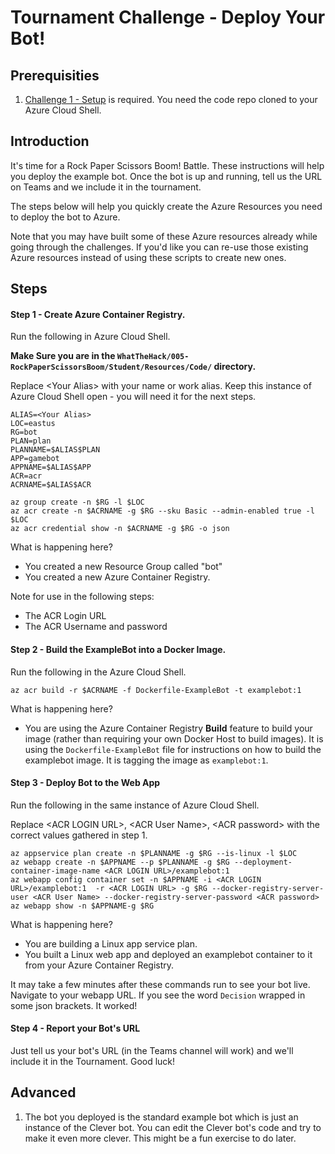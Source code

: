 # Tournament Challenge - Deploy Your Bot!  

## Prerequisities

1. [Challenge 1 - Setup](./Setup.md) is required. You need the code repo cloned to your Azure Cloud Shell.

## Introduction

It's time for a Rock Paper Scissors Boom! Battle. These instructions will help you deploy the example bot. Once the bot is up and running, tell us the URL on Teams and we include it in the tournament.

The steps below will help you quickly create the Azure Resources you need to deploy the bot to Azure.

Note that you may have built some of these Azure resources already while going through the challenges. If you'd like you can re-use those existing Azure resources instead of using these scripts to create new ones.

## Steps

#### Step 1 - Create Azure Container Registry.

Run the following in Azure Cloud Shell. 

**Make Sure you are in the `WhatTheHack/005-RockPaperScissorsBoom/Student/Resources/Code/` directory.**

Replace &lt;Your Alias&gt; with your name or work alias. Keep this instance of Azure Cloud Shell open - you will need it for the next steps.

```
ALIAS=<Your Alias>
LOC=eastus
RG=bot
PLAN=plan
PLANNAME=$ALIAS$PLAN
APP=gamebot
APPNAME=$ALIAS$APP
ACR=acr
ACRNAME=$ALIAS$ACR

az group create -n $RG -l $LOC
az acr create -n $ACRNAME -g $RG --sku Basic --admin-enabled true -l $LOC
az acr credential show -n $ACRNAME -g $RG -o json
```

What is happening here?
* You created a new Resource Group called "bot"
* You created a new Azure Container Registry.

Note for use in the following steps:
* The ACR Login URL
* The ACR Username and password

#### Step 2 - Build the ExampleBot into a Docker Image.

Run the following in the Azure Cloud Shell.

```
az acr build -r $ACRNAME -f Dockerfile-ExampleBot -t examplebot:1 
```
What is happening here?
* You are using the Azure Container Registry **Build** feature to build your image (rather than requiring your own Docker Host to build images). It is using the `Dockerfile-ExampleBot` file for instructions on how to build the examplebot image. It is tagging the image as `examplebot:1`.

#### Step 3 - Deploy Bot to the Web App

Run the following in the same instance of Azure Cloud Shell.

Replace &lt;ACR LOGIN URL&gt;, &lt;ACR User Name&gt;, &lt;ACR password&gt; with the correct values gathered in step 1.

```
az appservice plan create -n $PLANNAME -g $RG --is-linux -l $LOC
az webapp create -n $APPNAME --p $PLANNAME -g $RG --deployment-container-image-name <ACR LOGIN URL>/examplebot:1
az webapp config container set -n $APPNAME -i <ACR LOGIN URL>/examplebot:1  -r <ACR LOGIN URL> -g $RG --docker-registry-server-user <ACR User Name> --docker-registry-server-password <ACR password>
az webapp show -n $APPNAME-g $RG
```
What is happening here?
* You are building a Linux app service plan.
* You built a Linux web app and deployed an examplebot container to it from your Azure Container Registry.

It may take a few minutes after these commands run to see your bot live. Navigate to your webapp URL. If you see the word `Decision` wrapped in some json brackets. It worked!

#### Step 4 - Report your Bot's URL

Just tell us your bot's URL (in the Teams channel will work) and we'll include it in the Tournament. Good luck! 

## Advanced

1. The bot you deployed is the standard example bot which is just an instance of the Clever bot. You can edit the Clever bot's code and try to make it even more clever. This might be a fun exercise to do later. 